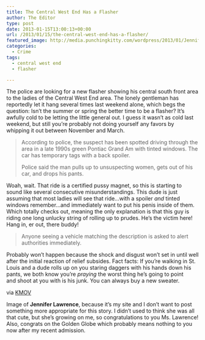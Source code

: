 ```yaml
---
title: The Central West End Has a Flasher
author: The Editor
type: post
date: 2013-01-15T13:00:13+00:00
url: /2013/01/15/the-central-west-end-has-a-flasher/
featured_image: http://media.punchingkitty.com/wordpress/2013/01/Jennifer_Lawrence.jpeg
categories:
  - Crime
tags:
  - central west end
  - flasher

---
```

The police are looking for a new flasher showing his central south front area to the ladies of the Central West End area. The lonely gentleman has reportedly let it hang several times last weekend alone, which begs the question: Isn&#8217;t the summer or spring the better time to be a flasher? It&#8217;s awfully cold to be letting the little general out. I guess it wasn&#8217;t as cold last weekend, but still you&#8217;re probably not doing yourself any favors by whipping it out between November and March.

> According to police, the suspect has been spotted driving through the area in a late 1990s green Pontiac Grand Am with tinted windows. The car has temporary tags with a back spoiler.
> 
> Police said the man pulls up to unsuspecting women, gets out of his car, and drops his pants.

Woah, wait. That ride is a certified pussy magnet, so this is starting to sound like several consecutive misunderstandings. This dude is just assuming that most ladies will see that ride&#8230;with a spoiler _and_ tinted windows remember&#8230;and immediately want to put his penis inside of them. Which totally checks out, meaning the only explanation is that this guy is riding one long unlucky string of rolling up to prudes. He&#8217;s the victim here! Hang in, er out, there buddy!

> Anyone seeing a vehicle matching the description is asked to alert authorities immediately.

Probably won&#8217;t happen because the shock and disgust won&#8217;t set in until well after the initial reaction of relief subsides. Fact facts: If you&#8217;re walking in St. Louis and a dude rolls up on you staring daggers with his hands down his pants, we both know you&#8217;re _praying_ the worst thing he&#8217;s going to point and shoot at you with is his junk. You can always buy a new sweater.

via <a href="http://www.kmov.com/news/local/Police-looking-for-man-reportedly-exposing-himself-to-women-in-CWE-186840992.html" target="_blank">KMOV</a>

Image of **Jennifer Lawrence**, because it&#8217;s my site and I don&#8217;t want to post something more appropriate for this story. I didn&#8217;t used to think she was all that cute, but she&#8217;s growing on me, so congratulations to you Ms. Lawrence! Also, congrats on the Golden Globe which probably means nothing to you now after my recent admission.
